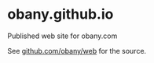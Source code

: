 # obany.github.io
Published web site for obany.com

See [github.com/obany/web](https://github.com/obany/web) for the source.